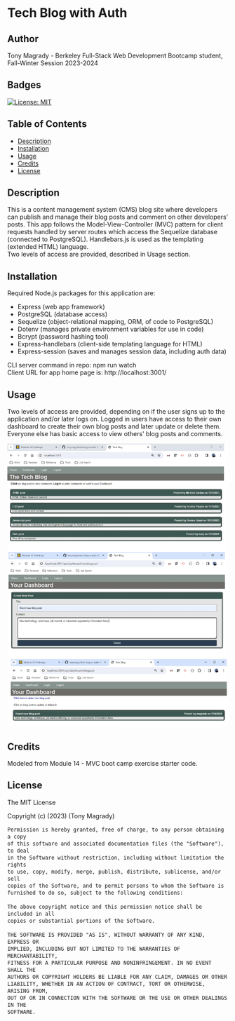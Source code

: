 # Tech Blog with Auth

## Author
Tony Magrady - Berkeley Full-Stack Web Development Bootcamp student, Fall-Winter Session 2023-2024

## Badges
[![License: MIT](https://img.shields.io/badge/License-MIT-yellow.svg)](https://opensource.org/licenses/MIT)

## Table of Contents

- [Description](#description)
- [Installation](#installation)
- [Usage](#usage)
- [Credits](#credits)
- [License](#license)

## Description

This is a content management system (CMS) blog site where developers can publish and manage their blog posts and comment on other developers’ posts. This app follows the Model-View-Controller (MVC) pattern for client requests handled by server routes which access the Sequelize database (connected to PostgreSQL). Handlebars.js is used as the templating (extended HTML) language. <br>
Two levels of access are provided, described in Usage section.

## Installation

Required Node.js packages for this application are:
- Express (web app framework)
- PostgreSQL (database access)
- Sequelize (object-relational mapping, ORM, of code to PostgreSQL)
- Dotenv (manages private environment variables for use in code)
- Bcrypt (password hashing tool)
- Express-handlebars (client-side templating language for HTML)
- Express-session (saves and manages session data, including auth data) <br>

CLI server command in repo:  npm run watch <br>
Client URL for app home page is:  http://localhost:3001/

## Usage

Two levels of access are provided, depending on if the user signs up to the application and/or later logs on. Logged in users have access to their own dashboard to create their own blog posts and later update or delete them. Everyone else has basic access to view others' blog posts and comments. <br>

![Tech Blog](./img/webapp-pages.jpg)

## Credits

Modeled from Module 14 - MVC boot camp exercise starter code.

## License

The MIT License

Copyright (c) (2023) (Tony Magrady)

    Permission is hereby granted, free of charge, to any person obtaining a copy
    of this software and associated documentation files (the "Software"), to deal
    in the Software without restriction, including without limitation the rights
    to use, copy, modify, merge, publish, distribute, sublicense, and/or sell
    copies of the Software, and to permit persons to whom the Software is
    furnished to do so, subject to the following conditions:
    
    The above copyright notice and this permission notice shall be included in all
    copies or substantial portions of the Software.
    
    THE SOFTWARE IS PROVIDED "AS IS", WITHOUT WARRANTY OF ANY KIND, EXPRESS OR
    IMPLIED, INCLUDING BUT NOT LIMITED TO THE WARRANTIES OF MERCHANTABILITY,
    FITNESS FOR A PARTICULAR PURPOSE AND NONINFRINGEMENT. IN NO EVENT SHALL THE
    AUTHORS OR COPYRIGHT HOLDERS BE LIABLE FOR ANY CLAIM, DAMAGES OR OTHER
    LIABILITY, WHETHER IN AN ACTION OF CONTRACT, TORT OR OTHERWISE, ARISING FROM,
    OUT OF OR IN CONNECTION WITH THE SOFTWARE OR THE USE OR OTHER DEALINGS IN THE
    SOFTWARE.